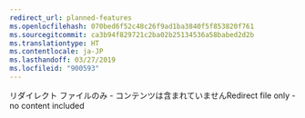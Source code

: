 ```yaml
---
redirect_url: planned-features
ms.openlocfilehash: 070bed6f52c48c26f9ad1ba3840f5f853820f761
ms.sourcegitcommit: ca3b94f829721c2ba02b25134536a58babed2d2b
ms.translationtype: HT
ms.contentlocale: ja-JP
ms.lasthandoff: 03/27/2019
ms.locfileid: "900593"
---
```

<span data-ttu-id="dce2b-101">リダイレクト ファイルのみ - コンテンツは含まれていません</span><span class="sxs-lookup"><span data-stu-id="dce2b-101">Redirect file only - no content included</span></span>
